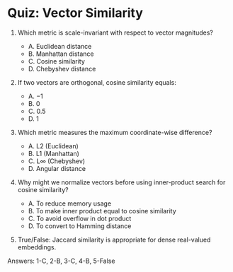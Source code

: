 # Quiz: Vector Similarity

1) Which metric is scale-invariant with respect to vector magnitudes?
   - A. Euclidean distance
   - B. Manhattan distance
   - C. Cosine similarity
   - D. Chebyshev distance

2) If two vectors are orthogonal, cosine similarity equals:
   - A. −1
   - B. 0
   - C. 0.5
   - D. 1

3) Which metric measures the maximum coordinate-wise difference?
   - A. L2 (Euclidean)
   - B. L1 (Manhattan)
   - C. L∞ (Chebyshev)
   - D. Angular distance

4) Why might we normalize vectors before using inner-product search for cosine similarity?
   - A. To reduce memory usage
   - B. To make inner product equal to cosine similarity
   - C. To avoid overflow in dot product
   - D. To convert to Hamming distance

5) True/False: Jaccard similarity is appropriate for dense real-valued embeddings.

Answers: 1-C, 2-B, 3-C, 4-B, 5-False
